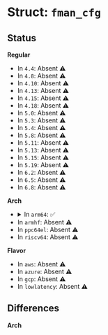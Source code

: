 # Struct: <code>fman_cfg</code>

## Status
<b>Regular</b>
<ul>
<li>
In <code>4.4</code>: Absent ⚠️
</li>
<li>
In <code>4.8</code>: Absent ⚠️
</li>
<li>
In <code>4.10</code>: Absent ⚠️
</li>
<li>
In <code>4.13</code>: Absent ⚠️
</li>
<li>
In <code>4.15</code>: Absent ⚠️
</li>
<li>
In <code>4.18</code>: Absent ⚠️
</li>
<li>
In <code>5.0</code>: Absent ⚠️
</li>
<li>
In <code>5.3</code>: Absent ⚠️
</li>
<li>
In <code>5.4</code>: Absent ⚠️
</li>
<li>
In <code>5.8</code>: Absent ⚠️
</li>
<li>
In <code>5.11</code>: Absent ⚠️
</li>
<li>
In <code>5.13</code>: Absent ⚠️
</li>
<li>
In <code>5.15</code>: Absent ⚠️
</li>
<li>
In <code>5.19</code>: Absent ⚠️
</li>
<li>
In <code>6.2</code>: Absent ⚠️
</li>
<li>
In <code>6.5</code>: Absent ⚠️
</li>
<li>
In <code>6.8</code>: Absent ⚠️
</li>
</ul>
<b>Arch</b>
<ul>
<li>
<details>
<summary>In <code>arm64</code>: ✅</summary>

```c
struct fman_cfg {
    u8 disp_limit_tsh;
    u8 prs_disp_tsh;
    u8 plcr_disp_tsh;
    u8 kg_disp_tsh;
    u8 bmi_disp_tsh;
    u8 qmi_enq_disp_tsh;
    u8 qmi_deq_disp_tsh;
    u8 fm_ctl1_disp_tsh;
    u8 fm_ctl2_disp_tsh;
    int dma_cache_override;
    enum fman_dma_aid_mode dma_aid_mode;
    u32 dma_axi_dbg_num_of_beats;
    u32 dma_cam_num_of_entries;
    u32 dma_watchdog;
    u8 dma_comm_qtsh_asrt_emer;
    u32 dma_write_buf_tsh_asrt_emer;
    u32 dma_read_buf_tsh_asrt_emer;
    u8 dma_comm_qtsh_clr_emer;
    u32 dma_write_buf_tsh_clr_emer;
    u32 dma_read_buf_tsh_clr_emer;
    u32 dma_sos_emergency;
    int dma_dbg_cnt_mode;
    int catastrophic_err;
    int dma_err;
    u32 exceptions;
    u16 clk_freq;
    u32 cam_base_addr;
    u32 fifo_base_addr;
    u32 total_fifo_size;
    u32 total_num_of_tasks;
    u32 qmi_def_tnums_thresh;
};
```
</details>
</li>
<li>
In <code>armhf</code>: Absent ⚠️
</li>
<li>
In <code>ppc64el</code>: Absent ⚠️
</li>
<li>
In <code>riscv64</code>: Absent ⚠️
</li>
</ul>
<b>Flavor</b>
<ul>
<li>
In <code>aws</code>: Absent ⚠️
</li>
<li>
In <code>azure</code>: Absent ⚠️
</li>
<li>
In <code>gcp</code>: Absent ⚠️
</li>
<li>
In <code>lowlatency</code>: Absent ⚠️
</li>
</ul>

## Differences
<b>Arch</b>
<ul>
</ul>
